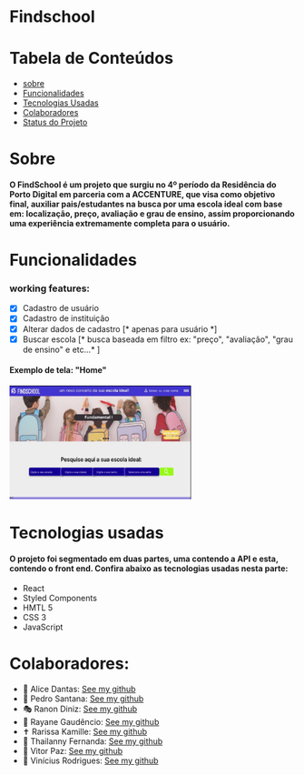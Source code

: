# Findschool

Tabela de Conteúdos
========================
<!---ts--->
* [sobre](#sobre)
* [Funcionalidades](#funcionalidades)
* [Tecnologias Usadas](#Tecnologias)
* [Colaboradores](#Colaboradores)
* [Status do Projeto](#Status)
<!---te---->


# Sobre

#### O FindSchool é um projeto que surgiu no 4º período da Residência do Porto Digital em parceria com a ACCENTURE, que visa como objetivo final, auxiliar pais/estudantes na busca por uma escola ideal com base em: localização, preço, avaliação e grau de ensino, assim proporcionando uma experiência extremamente completa para o usuário.

# Funcionalidades

### working features:
- [x] Cadastro de usuário
- [x] Cadastro de instituição
- [x] Alterar dados de cadastro [* apenas para usuário *]
- [x] Buscar escola [* busca baseada em filtro ex: "preço", "avaliação", "grau de ensino" e etc...* ]

#### Exemplo de tela: "Home"   

<img src="src\img\img-home.jpeg" alt="image" height="200" width="320"></img>

# Tecnologias usadas
#### O projeto foi segmentado em duas partes, uma contendo a API e esta, contendo o front end. Confira abaixo as tecnologias usadas nesta parte:
 - React
 - Styled Components
 - HMTL 5
 - CSS 3
 - JavaScript

# Colaboradores:

* 🍺 Alice Dantas:       [See my github](https://github.com/AliceDantas1)
* 🎲 Pedro Santana:      [See my github](https://github.com/ranondiniz)
* 🎭 Ranon Diniz:        [See my github](https://github.com/pedrosantan4)
* 🤖 Rayane Gaudêncio:   [See my github](https://github.com/pedrosantan4)
* ✝️ Rarissa Kamille:    [See my github](https://github.com/pedrosantan4)
* 🦏 Thailanny Fernanda: [See my github](https://github.com/pedrosantan4)
* 💸 Vitor Paz:          [See my github](https://github.com/Viipaxx)
* 📖 Vinícius Rodrigues: [See my github](https://github.com/viniciusvill)



